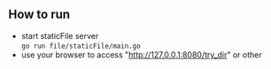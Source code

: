 ## How to run
* start staticFile server  
`go run file/staticFile/main.go`
* use your browser to access "http://127.0.0.1:8080/try_dir" or other